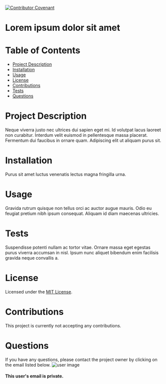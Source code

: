 
  [![Contributor Covenant](https://img.shields.io/badge/Contributor%20Covenant-v2.0%20adopted-ff69b4.svg)](https://www.contributor-covenant.org/version/2/0/code_of_conduct/)
  
  # **Lorem ipsum dolor sit amet**

  # Table of Contents
  * [Project Description](#project-description)
  * [Installation](#installation)
  * [Usage](#usage)
  * [License](#license)
  * [Contributions](#contributions)
  * [Tests](#tests)
  * [Questions](#questions)

  # Project Description
  Neque viverra justo nec ultrices dui sapien eget mi. Id volutpat lacus laoreet non curabitur. Interdum velit euismod in pellentesque massa placerat. Fermentum dui faucibus in ornare quam. Adipiscing elit ut aliquam purus sit.
  
  # Installation
  Purus sit amet luctus venenatis lectus magna fringilla urna.

  # Usage
  Gravida rutrum quisque non tellus orci ac auctor augue mauris. Odio eu feugiat pretium nibh ipsum consequat. Aliquam id diam maecenas ultricies.

  # Tests
  Suspendisse potenti nullam ac tortor vitae. Ornare massa eget egestas purus viverra accumsan in nisl. Ipsum nunc aliquet bibendum enim facilisis gravida neque convallis a.

  # License
  Licensed under the [MIT License](https://spdx.org/licenses/MIT.html).

  # Contributions
  This project is currently not accepting any contributions.

  # Questions
  If you have any questions, please contact the project owner by clicking on the email listed below.
  ![user image](https://avatars3.githubusercontent.com/u/57199674?v=4)
  #### This user's email is private.


